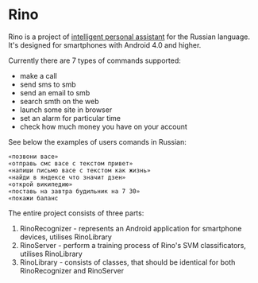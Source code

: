 Rino
====

Rino is a project of [intelligent personal assistant](http://en.wikipedia.org/wiki/Intelligent_personal_assistant) for the Russian language.
It's designed for smartphones with Android 4.0 and higher.

Currently there are 7 types of commands supported:

* make a call
* send sms to smb
* send an email to smb
* search smth on the web
* launch some site in browser
* set an alarm for particular time
* check how much money you have on your account

See below the examples of users comands in Russian:

```
«позвони васе»
«отправь смс васе с текстом привет»
«напиши письмо васе с текстом как жизнь»
«найди в яндексе что значит дзен»
«открой википедию»
«поставь на завтра будильник на 7 30»
«покажи баланс
```

The entire project consists of three parts:

1. RinoRecognizer - represents an Android application for smartphone devices, utilises RinoLibrary
2. RinoServer - perform a training process of Rino's SVM classificators, utilises RinoLibrary
3. RinoLibrary - consists of classes, that should be identical for both RinoRecognizer and RinoServer
